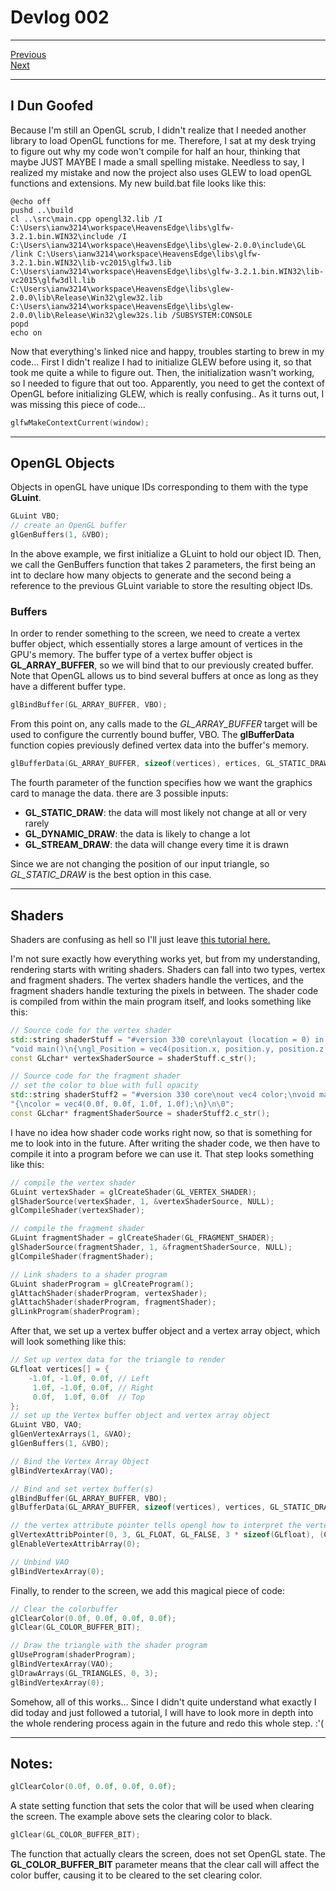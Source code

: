 # Devlog 002

***

[Previous](001.md)  
[Next](003.md)

***

## I Dun Goofed

Because I'm still an OpenGL scrub, I didn't realize that I needed another library to load OpenGL functions for me. Therefore, I sat at my desk trying to figure out why my code won't compile for half an hour, thinking that maybe JUST MAYBE I made a small spelling mistake. Needless to say, I realized my mistake and now the project also uses GLEW to load openGL functions and extensions. My new build.bat file looks like this:
```
@echo off
pushd ..\build
cl ..\src\main.cpp opengl32.lib /I C:\Users\ianw3214\workspace\HeavensEdge\libs\glfw-3.2.1.bin.WIN32\include /I C:\Users\ianw3214\workspace\HeavensEdge\libs\glew-2.0.0\include\GL /link C:\Users\ianw3214\workspace\HeavensEdge\libs\glfw-3.2.1.bin.WIN32\lib-vc2015\glfw3.lib C:\Users\ianw3214\workspace\HeavensEdge\libs\glfw-3.2.1.bin.WIN32\lib-vc2015\glfw3dll.lib  C:\Users\ianw3214\workspace\HeavensEdge\libs\glew-2.0.0\lib\Release\Win32\glew32.lib C:\Users\ianw3214\workspace\HeavensEdge\libs\glew-2.0.0\lib\Release\Win32\glew32s.lib /SUBSYSTEM:CONSOLE
popd
echo on
```

Now that everything's linked nice and happy, troubles starting to brew in my code... First I didn't realize I had to initialize GLEW before using it, so that took me quite a while to figure out. Then, the initialization wasn't working, so I needed to figure that out too. Apparently, you need to get the context of OpenGL before initializing GLEW, which is really confusing.. As it turns out, I was missing this piece of code...
```c++
glfwMakeContextCurrent(window);
```

***

## OpenGL Objects

Objects in openGL have unique IDs corresponding to them with the type **GLuint**.
```c++
GLuint VBO;
// create an OpenGL buffer
glGenBuffers(1, &VBO);
```
In the above example, we first initialize a GLuint to hold our object ID. Then, we call the GenBuffers function that takes 2 parameters, the first being an int to declare how many objects to generate and the second being a reference to the previous GLuint variable to store the resulting object IDs.

### Buffers

In order to render something to the screen, we need to create a vertex buffer object, which essentially stores a large amount of vertices in the GPU's memory. The buffer type of a vertex buffer object is **GL_ARRAY_BUFFER**, so we will bind that to our previously created buffer. Note that OpenGL allows us to bind several buffers at once as long as they have a different buffer type.
```c++
glBindBuffer(GL_ARRAY_BUFFER, VBO);
```
From this point on, any calls made to the *GL_ARRAY_BUFFER* target will be used to configure the currently bound buffer, VBO. The **glBufferData** function copies previously defined vertex data into the buffer's memory.
```c++
glBufferData(GL_ARRAY_BUFFER, sizeof(vertices), ertices, GL_STATIC_DRAW);
```
The fourth parameter of the function specifies how we want the graphics card to manage the data. there are 3 possible inputs:
  - **GL_STATIC_DRAW**: the data will most likely not change at all or very rarely
  - **GL_DYNAMIC_DRAW**: the data is likely to change a lot
  - **GL_STREAM_DRAW**: the data will change every time it is drawn

Since we are not changing the position of our input triangle, so *GL_STATIC_DRAW* is the best option in this case.

***

## Shaders

Shaders are confusing as hell so I'll just leave [this tutorial here.](https://learnopengl.com/#!Getting-started/Hello-Triangle)

I'm not sure exactly how everything works yet, but from my understanding, rendering starts with writing shaders. Shaders can fall into two types, vertex and fragment shaders. The vertex shaders handle the vertices, and the fragment shaders handle texturing the pixels in between. The shader code is compiled from within the main program itself, and looks something like this:

```c++
// Source code for the vertex shader
std::string shaderStuff = "#version 330 core\nlayout (location = 0) in vec3 position;\n"
"void main()\n{\ngl_Position = vec4(position.x, position.y, position.z, 1.0);\n}\0";
const GLchar* vertexShaderSource = shaderStuff.c_str();

// Source code for the fragment shader
// set the color to blue with full opacity
std::string shaderStuff2 = "#version 330 core\nout vec4 color;\nvoid main()\n"
"{\ncolor = vec4(0.0f, 0.0f, 1.0f, 1.0f);\n}\n\0";
const GLchar* fragmentShaderSource = shaderStuff2.c_str();
```
I have no idea how shader code works right now, so that is something for me to look into in the future. After writing the shader code, we then have to compile it into a program before we can use it. That step looks something like this:
```c++
// compile the vertex shader
GLuint vertexShader = glCreateShader(GL_VERTEX_SHADER);
glShaderSource(vertexShader, 1, &vertexShaderSource, NULL);
glCompileShader(vertexShader);

// compile the fragment shader
GLuint fragmentShader = glCreateShader(GL_FRAGMENT_SHADER);
glShaderSource(fragmentShader, 1, &fragmentShaderSource, NULL);
glCompileShader(fragmentShader);

// Link shaders to a shader program
GLuint shaderProgram = glCreateProgram();
glAttachShader(shaderProgram, vertexShader);
glAttachShader(shaderProgram, fragmentShader);
glLinkProgram(shaderProgram);
```
After that, we set up a vertex buffer object and a vertex array object, which will look something like this:
```c++
// Set up vertex data for the triangle to render
GLfloat vertices[] = {
    -1.0f, -1.0f, 0.0f, // Left
     1.0f, -1.0f, 0.0f, // Right
     0.0f,  1.0f, 0.0f  // Top
};
// set up the Vertex buffer object and vertex array object
GLuint VBO, VAO;
glGenVertexArrays(1, &VAO);
glGenBuffers(1, &VBO);

// Bind the Vertex Array Object
glBindVertexArray(VAO);

// Bind and set vertex buffer(s)
glBindBuffer(GL_ARRAY_BUFFER, VBO);
glBufferData(GL_ARRAY_BUFFER, sizeof(vertices), vertices, GL_STATIC_DRAW);

// the vertex attribute pointer tells opengl how to interpret the vertex data it recieves
glVertexAttribPointer(0, 3, GL_FLOAT, GL_FALSE, 3 * sizeof(GLfloat), (GLvoid*)0);
glEnableVertexAttribArray(0);

// Unbind VAO
glBindVertexArray(0);
```
Finally, to render to the screen, we add this magical piece of code:
```c++
// Clear the colorbuffer
glClearColor(0.0f, 0.0f, 0.0f, 0.0f);
glClear(GL_COLOR_BUFFER_BIT);

// Draw the triangle with the shader program
glUseProgram(shaderProgram);
glBindVertexArray(VAO);
glDrawArrays(GL_TRIANGLES, 0, 3);
glBindVertexArray(0);
```
Somehow, all of this works... Since I didn't quite understand what exactly I did today and just followed a tutorial, I will have to look more in depth into the whole rendering process again in the future and redo this whole step. :'(

***

## Notes:

```c++
glClearColor(0.0f, 0.0f, 0.0f, 0.0f);
```
A state setting function that sets the color that will be used when clearing the screen. The example above sets the clearing color to black.

```c++
glClear(GL_COLOR_BUFFER_BIT);
```
The function that actually clears the screen, does not set OpenGL state. The **GL_COLOR_BUFFER_BIT** parameter means that the clear call will affect the color buffer, causing it to be cleared to the set clearing color.
